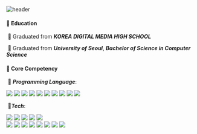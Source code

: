 ![header](https://capsule-render.vercel.app/api?type=slice&color=4C8ADE&height=150&section=header&text=Jaekyeong%20Kim&fontSize=60)



#### :pushpin: Education

​		:school: Graduated from ***KOREA DIGITAL MEDIA HIGH SCHOOL***

​		:school: Graduated from ***University of Seoul***, ***Bachelor of Science in Computer Science***   




#### :pushpin: Core Competency

​	 	:wrench: ***Programming Language***:

​			<img src="https://img.shields.io/badge/C-A8B9CC?style=flat-square&logo=C&logoColor=white"/> <img src="https://img.shields.io/badge/C%2B%2B-00599C?style=flat-square&logo=c%2B%2B&logoColor=white"/> <img src="https://img.shields.io/badge/C%20Sharp-239120?style=flat-square&logo=c%20sharp&logoColor=white"/> <img src="https://img.shields.io/badge/Go-00ADD8?style=flat-square&logo=go&logoColor=white"/> <img src="https://img.shields.io/badge/html5-E34F26?style=flat-square&logo=html5&logoColor=white"/> <img src="https://img.shields.io/badge/Java-007396?style=flat-square&logo=java&logoColor=white"/> <img src="https://img.shields.io/badge/Javascript-F7DF1E?style=flat-square&logo=javascript&logoColor=white"/> <img src="https://img.shields.io/badge/Markdown-000000?style=flat-square&logo=Markdown&logoColor=white"/> <img src="https://img.shields.io/badge/PHP-777BB4?style=flat-square&logo=php&logoColor=white"/> <img src="https://img.shields.io/badge/Python-3766AB?style=flat-square&logo=Python&logoColor=white"/>    


​	 	:wrench:***Tech***:

​			<img src="https://img.shields.io/badge/Amazon%20AWS-232F3E?style=flat-square&logo=Amazon%20AWS&logoColor=white"/> <img src="https://img.shields.io/badge/Google%20Cloud-4285F4?style=flat-square&logo=Google%20Cloud&logoColor=white"/> <img src="https://img.shields.io/badge/Microsoft%20SQL%20Server-CC2927?style=flat-square&logo=Microsoft%20SQL%20Server&logoColor=white"/> <img src="https://img.shields.io/badge/MySQL-4479A1?style=flat-square&logo=MySQL&logoColor=white"/> <img src="https://img.shields.io/badge/Oracle-F80000?style=flat-square&logo=Oracle&logoColor=white"/>  
​			<img src="https://img.shields.io/badge/pandas-150458?style=flat-square&logo=pandas&logoColor=white"/> <img src="https://img.shields.io/badge/scikit learn-F7931E?style=flat-square&logo=scikit-learn&logoColor=white"/> <img src="https://img.shields.io/badge/Selenium-43B02A?style=flat-square&logo=Selenium&logoColor=white"/> <img src="https://img.shields.io/badge/TensorFlow-FF6F00?style=flat-square&logo=TensorFlow&logoColor=white"/> <img src="https://img.shields.io/badge/CSS3-157286?style=flat-square&logo=CSS3&logoColor=white"/> <img src="https://img.shields.io/badge/Git-F05032?style=flat-square&logo=Git&logoColor=white"/> <img src="https://img.shields.io/badge/Node.js-339933?style=flat-square&logo=Node.js&logoColor=white"/> <img src="https://img.shields.io/badge/NPM-CB3837?style=flat-square&logo=NPM&logoColor=white"/>
